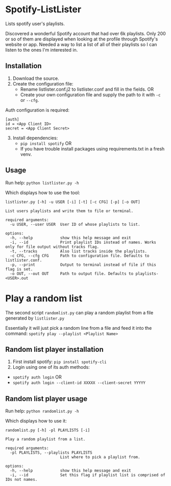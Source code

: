 # Spotify-ListLister

Lists spotify user's playlists.

Discovered a wonderful Spotify account that had over 6k playlists. Only 200 or so of them are displayed when looking at the profile through Spotify's website or app. Needed a way to list a list of all of their playlists so I can listen to the ones I'm interested in.

## Installation

1. Download the source.
2. Create the configuration file:
	- Rename listlister.conf.j2 to listlister.conf and fill in the fields.
	OR 
	- Create your own configuration file and supply the path to it with `-c` or `--cfg`.

Auth configuration is required:
```
[auth]
id = <App Client ID>
secret = <App Client Secret>
```

3. Install dependencies:
	- `pip install spotify`
	OR
	- If you have trouble install packages using requirements.txt in a fresh venv.

## Usage

Run help: 
`python listlister.py -h`

Which displays how to use the tool:
```
listlister.py [-h] -u USER [-i] [-t] [-c CFG] [-p] [-o OUT]

List users playlists and write them to file or terminal.

required arguments:
  -u USER, --user USER  User ID of whose playlists to list.

options:
  -h, --help            show this help message and exit
  -i, --id              Print playlist IDs instead of names. Works only for file output without tracks flag.
  -t, --tracks          Also list tracks inside the playlists.
  -c CFG, --cfg CFG     Path to configuration file. Defaults to listlister.conf.
  -p, --print           Output to terminal instead of file if this flag is set.
  -o OUT, --out OUT     Path to output file. Defaults to playlists-<USER>.out
```

# Play a random list

The second script `randomlist.py` can play a random playlist from a file generated by `listlister.py`

Essentially it will just pick a random line from a file and feed it into the command: `spotify play --playlist <Playlist Name>`

## Random list player installation

1. First install spotify: `pip install spotify-cli`
2. Login using one of its auth methods:
  - `spotify auth login`
  OR
  - `spotify auth login --client-id XXXXX --client-secret YYYYY`

## Random list player usage 

Run help: `python randomlist.py -h`

Which displays how to use it:
```
randomlist.py [-h] -pl PLAYLISTS [-i]

Play a random playlist from a list.

required arguments:
  -pl PLAYLISTS, --playlists PLAYLISTS
                        List where to pick a playlist from.

options:
  -h, --help            show this help message and exit
  -i, --id              Set this flag if playlist list is comprised of IDs not names.
```
